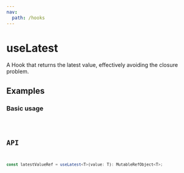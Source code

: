 ```yaml
---
nav:
  path: /hooks
---
```


# useLatest

A Hook that returns the latest value, effectively avoiding the closure problem.

## Examples

### Basic usage

<code src="./demo/demo1.tsx" />

## API

```typescript
const latestValueRef = useLatest<T>(value: T): MutableRefObject<T>;
```
